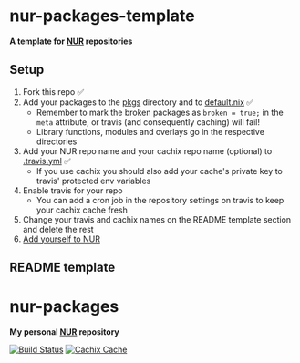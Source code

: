 # nur-packages-template

**A template for [NUR](https://github.com/nix-community/NUR) repositories**

## Setup

1. Fork this repo ✅
2. Add your packages to the [pkgs](./pkgs) directory and to
   [default.nix](./default.nix) ✅
   * Remember to mark the broken packages as `broken = true;` in the `meta`
     attribute, or travis (and consequently caching) will fail!
   * Library functions, modules and overlays go in the respective directories
3. Add your NUR repo name and your cachix repo name (optional) to
   [.travis.yml](./.travis.yml) ✅
   * If you use cachix you should also add your cache's private key to travis'
     protected env variables
4. Enable travis for your repo
   * You can add a cron job in the repository settings on travis to keep your
     cachix cache fresh
5. Change your travis and cachix names on the README template section and delete
   the rest
6. [Add yourself to NUR](https://github.com/nix-community/NUR#how-to-add-your-own-repository)

## README template

# nur-packages

**My personal [NUR](https://github.com/nix-community/NUR) repository**

[![Build Status](https://travis-ci.com/<YOUR_TRAVIS_USERNAME>/nur-packages.svg?branch=master)](https://travis-ci.com/<YOUR_TRAVIS_USERNAME>/nur-packages)
[![Cachix Cache](https://img.shields.io/badge/cachix-<YOUR_CACHIX_CACHE_NAME>-blue.svg)](https://<YOUR_CACHIX_CACHE_NAME>.cachix.org)


